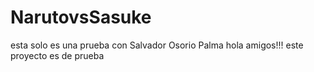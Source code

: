 # NarutovsSasuke
esta solo es una prueba con Salvador Osorio Palma
hola amigos!!! este proyecto es de prueba
